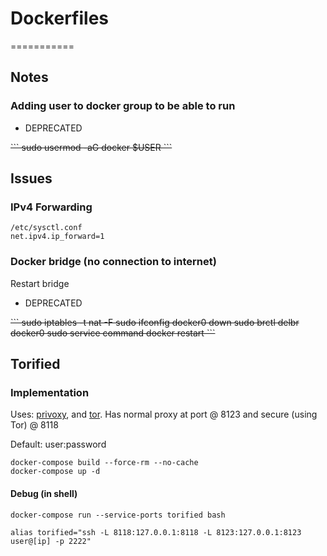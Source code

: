 # Dockerfiles
===========
## Notes

### Adding user to docker group to be able to run
- DEPRECATED
<s>
```
sudo usermod -aG docker $USER
```
</s>

## Issues

### IPv4 Forwarding
```
/etc/sysctl.conf
net.ipv4.ip_forward=1
```
### Docker bridge (no connection to internet)
Restart bridge
- DEPRECATED
<s>
```
sudo iptables -t nat -F
sudo ifconfig docker0 down
sudo brctl delbr docker0
sudo service command docker restart
```
</s>

## Torified

### Implementation

Uses: [privoxy](https://www.privoxy.org/), and [tor](https://www.torproject.org/).  Has normal proxy at port @ 8123 and secure (using Tor) @ 8118

Default: user:password

```
docker-compose build --force-rm --no-cache
docker-compose up -d
```

#### Debug (in shell)
```
docker-compose run --service-ports torified bash
```

```
alias torified="ssh -L 8118:127.0.0.1:8118 -L 8123:127.0.0.1:8123 user@[ip] -p 2222"
```
